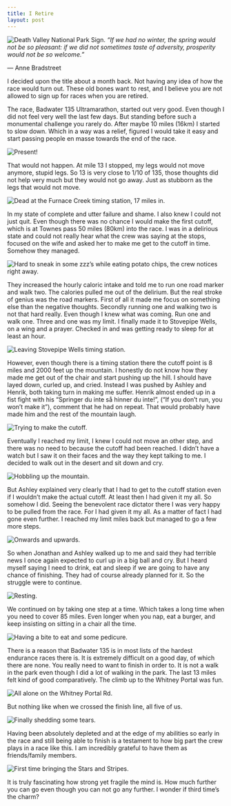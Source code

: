 ```yaml
---
title: I Retire
layout: post
---
```

![Death Valley National Park Sign.](/assets/IRetire/1.jpg "Death Valley National Park Sign.")
*“If we had no winter, the spring would not be so pleasant: if we did not sometimes taste of adversity, prosperity would not be so welcome.”*

— Anne Bradstreet

I decided upon the title about a month back. Not having any idea of how the race would turn out. These old bones want to rest, and I believe you are not allowed to sign up for races when you are retired.

The race, Badwater 135 Ultramarathon, started out very good. Even though I did not feel very well the last few days. But standing before such a monumental challenge you rarely do. After maybe 10 miles (16km) I started to slow down. Which in a way was a relief, figured I would take it easy and start passing people en masse towards the end of the race.

![Present!](/assets/IRetire/2.jpg "Present!")

That would not happen. At mile 13 I stopped, my legs would not move anymore, stupid legs. So 13 is very close to 1/10 of 135, those thoughts did not help very much but they would not go away. Just as stubborn as the legs that would not move.

![Dead at the Furnace Creek timing station, 17 miles in.](/assets/IRetire/3.jpg "Dead at the Furnace Creek timing station, 17 miles in.")

In my state of complete and utter failure and shame. I also knew I could not just quit. Even though there was no chance I would make the first cutoff, which is at Townes pass 50 miles (80km) into the race. I was in a delirious state and could not really hear what the crew was saying at the stops, focused on the wife and asked her to make me get to the cutoff in time. Somehow they managed.

![Hard to sneak in some zzz’s while eating potato chips, the crew notices right away.](/assets/IRetire/4.jpg "Hard to sneak in some zzz’s while eating potato chips, the crew notices right away.")

They increased the hourly caloric intake and told me to run one road marker and walk two. The calories pulled me out of the delirium. But the real stroke of genius was the road markers. First of all it made me focus on something else than the negative thoughts. Secondly running one and walking two is not that hard really. Even though I knew what was coming. Run one and walk one. Three and one was my limit. I finally made it to Stovepipe Wells, on a wing and a prayer. Checked in and was getting ready to sleep for at least an hour.

![Leaving Stovepipe Wells timing station.](/assets/IRetire/5.jpg "Leaving Stovepipe Wells timing station.")

However, even though there is a timing station there the cutoff point is 8 miles and 2000 feet up the mountain. I honestly do not know how they made me get out of the chair and start pushing up the hill. I should have layed down, curled up, and cried. Instead I was pushed by Ashley and Henrik, both taking turn in making me suffer. Henrik almost ended up in a fist fight with his “Springer du inte så hinner du inte!”, (“If you don’t run, you won’t make it”), comment that he had on repeat. That would probably have made him and the rest of the mountain laugh.

![Trying to make the cutoff.](/assets/IRetire/6.jpg "Trying to make the cutoff.")

Eventually I reached my limit, I knew I could not move an other step, and there was no need to because the cutoff  had been reached. I didn’t have a watch but I saw it on their faces and the way they kept talking to me. I decided to walk out in the desert and sit down and cry.

![Hobbling up the mountain.](/assets/IRetire/7.jpg "Hobbling up the mountain.")

But Ashley explained very clearly that I had to get to the cutoff station even if I wouldn’t make the actual cutoff. At least then I had given it my all. So somehow I did. Seeing the benevolent race dictator there I was very happy to be pulled from the race. For I had given it my all. As a matter of fact I had gone even further. I reached my limit miles back but managed to go a few more steps.

![Onwards and upwards.](/assets/IRetire/8.jpg "Onwards and upwards.")

So when Jonathan and Ashley walked up to me and said they had terrible news I once again expected to curl up in a big ball and cry. But I heard myself saying I need to drink, eat and sleep if we are going to have any chance of finishing. They had of course already planned for it. So the struggle were to continue.

![Resting.](/assets/IRetire/9.jpg "Resting.")

We continued on by taking one step at a time. Which takes a long time when you need to cover 85 miles. Even longer when you nap, eat a burger, and keep insisting on sitting in a chair all the time.

![Having a bite to eat and some pedicure.](/assets/IRetire/10.jpg "Having a bite to eat and some pedicure.")

There is a reason that Badwater 135 is in most lists of the hardest endurance races there is. It is extremely difficult on a good day, of which there are none. You really need to want to finish in order to. It is not a walk in the park even though I did a lot of walking in the park. The last 13 miles felt kind of good comparatively. The climb up to the Whitney Portal was fun.

![All alone on the Whitney Portal Rd.](/assets/IRetire/11.jpg "All alone on the Whitney Portal Rd.")

But nothing like when we crossed the finish line, all five of us.

![Finally shedding some tears.](/assets/IRetire/12.jpg "Finally shedding some tears.")

Having been absolutely depleted and at the edge of my abilities so early in the race and still being able to finish is a testament to how big part the crew plays in a race like this. I am incredibly grateful to have them as friends/family members.

![First time bringing the Stars and Stripes.](/assets/IRetire/13.jpg "First time bringing the Stars and Stripes.")

It is truly fascinating how strong yet fragile the mind is. How much further you can go even though you can not go any further. I wonder if third time’s the charm?
